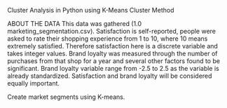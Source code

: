Cluster Analysis in Python using K-Means Cluster Method

ABOUT THE DATA
This data was gathered (1.0 marketing_segmentation.csv). 
Satisfaction is self-reported, people were asked to rate their shopping experience from 1 to 10, where 10 means extremely satisfied. Therefore satisfaction here is a discrete variable and takes integer values. 
Brand loyalty was measured through the number of purchases from that shop for a year and several other factors found to be significant. Brand loyalty variable range from -2.5 to 2.5 as the variable is already standardized.
Satisfaction and brand loyalty will be considered equally important. 

Create market segments using K-means. 
